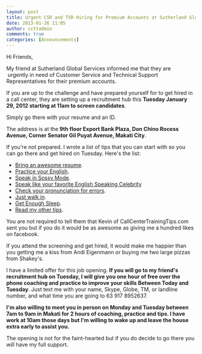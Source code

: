 ```yaml
---
layout: post
title: Urgent CSR and TSR Hiring for Premium Accounts at Sutherland Global Services
date: 2013-01-26 11:05
author: ccttadmin
comments: true
categories: [Announcements]
---
```

Hi Friends,

My friend at Sutherland Global Services informed me that they are  urgently in need of Customer Service and Technical Support Representatives for their premium accounts.

If you are up to the challenge and have prepared yourself for to get hired in a call center, they are setting up a recruitment hub this <strong>Tuesday January 29, 2012 starting at 11am to screen candidates</strong>.

Simply go there with your resume and an ID.

The address is at the<strong> 9th floor Export Bank Plaza, Don Chino Rocess Avenue, Corner Senator Gil Puyat Avenue, Makati City</strong>.

If you're not prepared. I wrote a list of tips that you can start with so you can go there and get hired on Tuesday. Here's the list:

<ul>
    <li><a href="http://callcentertrainingtips.com/how-to-write-a-resume-for-call-center-application/">Bring an awesome resume</a>.</li>
    <li><a href="http://callcentertrainingtips.com/improve-conversational-english-skills-fast-with-five-tips/">Practice your English</a>.</li>
    <li><a href="http://callcentertrainingtips.com/how-to-sound-better-at-call-center-interviews-with-the-sossy-mode/">Speak in Sossy Mode</a>.</li>
    <li><a href="http://callcentertrainingtips.com/how-to-speak-better-at-a-call-center-job-interview-with-celebrity-mode/">Speak like your favorite English Speaking Celebrity</a></li>
    <li><a href="http://callcentertrainingtips.com/common-call-center-application-pronunciation-errors/%22">Check your pronunciation for errors</a>.</li>
    <li><a title="The Fastest Way To Get Hired in A Call Center: Walk In Applications" href="http://callcentertrainingtips.com/the-fastest-way-to-get-hired-in-a-call-center-walk-in-applications/">Just walk in</a>.</li>
    <li><a title="Tips For Walk In Call Center Applications" href="http://callcentertrainingtips.com/tips-for-walk-in-call-center-applications/">Get Enough Sleep</a>.</li>
    <li><a title="Archives" href="http://callcentertrainingtips.com/archives/">Read my other tips</a>.</li>
</ul>

You are not required to tell them that Kevin of CallCenterTrainingTips.com sent you but if you do it would be as awesome as giving me a hundred likes on facebook.

If you attend the screening and get hired, it would make me happier than you getting me a kiss from Andi Eigenmann or buying me two large pizzas from Shakey's.

I have a limited offer for this job opening. <strong>If you will go to my friend's recruitment hub on Tuesday, I will give you one hour of free over the phone coaching and practice to improve your skills Between Today and Tuesday</strong>. Just text me with your name, Skype, Globe, TM, or landline number, and what time you are going to 63 917 8952637.

<strong>I'm also willing to meet you in person on Monday and Tuesday between 7am to 9am in Makati for 2 hours of coaching, practice and tips. I have work at 10am those days but I'm willing to wake up and leave the house extra early to assist you.</strong>

The opening is not for the faint-hearted but if you do decide to go there you will have my full support.
